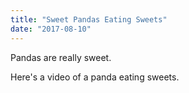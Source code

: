 ```yaml
---
title: "Sweet Pandas Eating Sweets"
date: "2017-08-10"
---
```


Pandas are really sweet. 

Here's a video of a panda eating sweets.